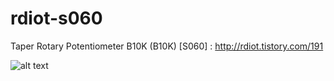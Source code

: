 # rdiot-s060
Taper Rotary Potentiometer B10K (B10K) [S060] : http://rdiot.tistory.com/191

![alt text](http://cfile1.uf.tistory.com/image/271C524457DE114A09490A)
